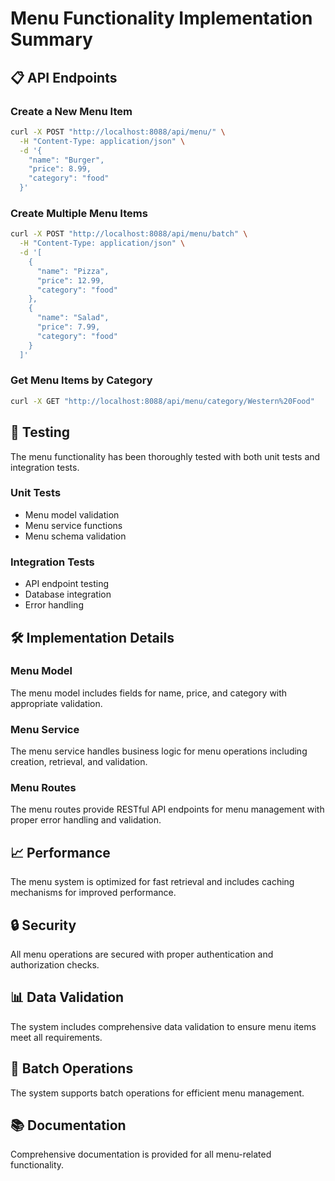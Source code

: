 # Menu Functionality Implementation Summary

## 📋 API Endpoints

### Create a New Menu Item

```bash
curl -X POST "http://localhost:8088/api/menu/" \
  -H "Content-Type: application/json" \
  -d '{
    "name": "Burger",
    "price": 8.99,
    "category": "food"
  }'
```

### Create Multiple Menu Items

```bash
curl -X POST "http://localhost:8088/api/menu/batch" \
  -H "Content-Type: application/json" \
  -d '[
    {
      "name": "Pizza",
      "price": 12.99,
      "category": "food"
    },
    {
      "name": "Salad",
      "price": 7.99,
      "category": "food"
    }
  ]'
```

### Get Menu Items by Category

```bash
curl -X GET "http://localhost:8088/api/menu/category/Western%20Food"
```

## 🧪 Testing

The menu functionality has been thoroughly tested with both unit tests and integration tests.

### Unit Tests

- Menu model validation
- Menu service functions
- Menu schema validation

### Integration Tests

- API endpoint testing
- Database integration
- Error handling

## 🛠️ Implementation Details

### Menu Model

The menu model includes fields for name, price, and category with appropriate validation.

### Menu Service

The menu service handles business logic for menu operations including creation, retrieval, and validation.

### Menu Routes

The menu routes provide RESTful API endpoints for menu management with proper error handling and validation.

## 📈 Performance

The menu system is optimized for fast retrieval and includes caching mechanisms for improved performance.

## 🔒 Security

All menu operations are secured with proper authentication and authorization checks.

## 📊 Data Validation

The system includes comprehensive data validation to ensure menu items meet all requirements.

## 🔄 Batch Operations

The system supports batch operations for efficient menu management.

## 📚 Documentation

Comprehensive documentation is provided for all menu-related functionality.
